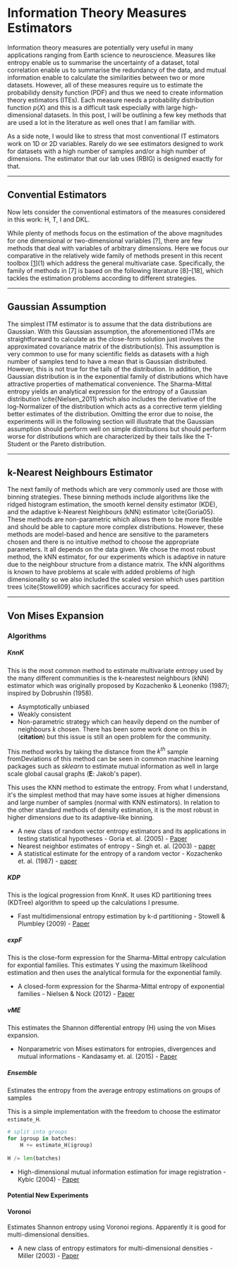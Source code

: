 # Information Theory Measures Estimators

Information theory measures are potentially very useful in many applications ranging from Earth science to neuroscience. Measures like entropy enable us to summarise the uncertainty of a dataset, total correlation enable us to summarise the redundancy of the data, and mutual information enable to calculate the similarities between two or more datasets. However, all of these measures require us to estimate the probabilidy density function (PDF) and thus we need to create information theory estimators (ITEs). Each measure needs a probability distribution function $p(X)$ and this is a difficult task especially with large high-dimensional datasets. In this post, I will be outlining a few key methods that are used a lot in the literature as well ones that I am familiar with.

As a side note, I would like to stress that most conventional IT estimators work on 1D or 2D variables. Rarely do we see estimators designed to work for datasets with a high number of samples and/or a high number of dimensions. The estimator that our lab uses (RBIG) is designed exactly for that.



---

## Convential Estimators

Now lets consider the conventional estimators of the measures considered in this work: H, T, I and DKL.

While plenty of methods focus on the estimation of the above magnitudes for one dimensional or two-dimensional variables [?], there are few methods that deal with variables of arbitrary dimensions. Here we focus our comparative in the relatively wide family of methods present in this recent toolbox [[1]](1) which address the general multivariate case. Specifically, the family of methods in [7] is based on the following literature [8]–[18], which tackles the estimation problems according to different strategies.

[1]: blah	"ITE ToolBox Paper"



---

## Gaussian Assumption

The simplest ITM estimator is to assume that the data distributions are Gaussian. With this Gaussian assumption, the aforementioned ITMs are straightforward to calculate as the close-form solution just involves the approximated covariance matrix of the distribution(s). This assumption is very common to use for many scientific fields as datasets with a high number of samples tend to have a mean that is Gaussian distributed. However, this is not true for the tails of the distribution. In addition, the Gaussian distribution is in the exponential family of distributions which have attractive properties of mathematical convenience. The Sharma-Mittal entropy yields an analytical expression for the entropy of a Gaussian distribution \cite{Nielsen_2011} which also includes the derivative of the log-Normalizer of the distribution which acts as a corrective term yielding better estimates of the distribution. Omitting the error due to noise, the experiments will in the following section will illustrate that the Gaussian assumption should perform well on simple distributions but should perform worse for distributions which are characterized by their tails like the T-Student or the Pareto distribution.

---

## k-Nearest Neighbours Estimator

The next family of methods which are very commonly used are those with binning strategies. These binning methods include algorithms like the ridged histogram estimation, the smooth kernel density estimator (KDE), and the adaptive k-Nearest Neighbours (kNN) estimator \cite{Goria05}. These methods are non-parametric which allows them to be more flexible and should be able to capture more complex distributions. However, these methods are model-based and hence are sensitive to the parameters chosen and there is no intuitive method to choose the appropriate parameters. It all depends on the data given. We chose the most robust method, the kNN estimator, for our experiments which is adaptive in nature due to the neighbour structure from a distance matrix.  The kNN algorithms is known to have problems at scale with added problems of high dimensionality so we also included the scaled version which uses partition trees \cite{Stowell09} which sacrifices accuracy for speed.

---

## Von Mises Expansion


### Algorithms

##### KnnK

This is the most common method to estimate multivariate entropy used by the many different communities is the k-nearestest neighbours (kNN) estimator which was originally proposed by Kozachenko & Leonenko (1987); inspired by Dobrushin (1958). 



* Asymptotically unbiased
* Weakly consistent
* Non-parametric strategy which can heavily depend on the number of neighbours $k$ chosen. There has been some work done on this in (**citation**) but this issue is still an open problem for the community.

This method works by taking the distance from the $k^{th}$ sample fromDeviations of this method can be seen in common machine learning packages such as *sklearn* to estimate mutual information as well in large scale global causal graphs (**E**: Jakob's paper). 



 This uses the KNN method to estimate the entropy. From what I  understand, it's the simplest method that may have some issues at higher dimensions and large number of samples (normal with KNN estimators). In relation to the other standard methods of density estimation, it is the most robust in higher dimensions due to its adaptive-like binning.


* A new class of random vector entropy estimators and its applications in testing statistical hypotheses - Goria et. al. (2005) - [Paper](https://www.tandfonline.com/doi/full/10.1080/104852504200026815)
* Nearest neighbor estimates of entropy - Singh et. al. (2003) - [paper]()
* A statistical estimate for the entropy of a random vector - Kozachenko et. al. (1987) - [paper]()

##### KDP

This is the logical progression from KnnK. It uses KD partitioning trees (KDTree) algorithm to speed up the calculations I presume.

* Fast multidimensional entropy estimation by k-d partitioning - Stowell & Plumbley (2009) - [Paper]()

##### expF 

This is the close-form expression for the Sharma-Mittal entropy calculation for expontial families. This estimates Y using the maximum likelihood estimation and then uses the analytical formula for the exponential family.

* A closed-form expression for the Sharma-Mittal entropy of exponential families - Nielsen & Nock (2012) - [Paper]()

##### vME

This estimates the Shannon differential entropy (H) using the von Mises expansion. 

* Nonparametric von Mises estimators for entropies, divergences and mutual informations - Kandasamy et. al. (2015) - [Paper]()

##### Ensemble

Estimates the entropy from the average entropy estimations on groups of samples


This is a simple implementation with the freedom to choose the estimator `estimate_H`.

```python
# split into groups
for igroup in batches:
    H += estimate_H(igroup)
    
H /= len(batches)
```

* High-dimensional mutual information estimation for image registration - Kybic (2004) - [Paper]()


#### Potential New Experiments

#### Voronoi

Estimates Shannon entropy using Voronoi regions. Apparently it is good for multi-dimensional densities.

* A new class of entropy estimators for multi-dimensional densities - Miller (2003) - [Paper]()
